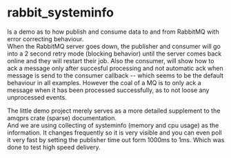 # rabbit_systeminfo

Is a demo as to how publish and consume data to and from RabbitMQ with error correcting behaviour.<br/>
When the RabbitMQ server goes down, the publisher and consumer will go into a 2 second retry mode (blocking behavior) until the server comes back online
and they will restart their job.
Also the consumer, will show how to ack a message only after succesful processing and not automatic ack when message is send to the consumer callback -- which seems to be the default behaviour in all examples.
However the coal of a MQ is to only ack a message when it has been processed successfully, as to not loose any unprocessed events.

The little demo project merely serves as a more detailed supplement to the amqprs crate (sparse) documentation.<br/>
And we are using collecting of systeminfo (memory and cpu usage) as the information. It changes frequently so it is very visible and you can even poll it very fast by setting the publisher time out form 1000ms to 1ms. Which was done to test high speed delivery.
